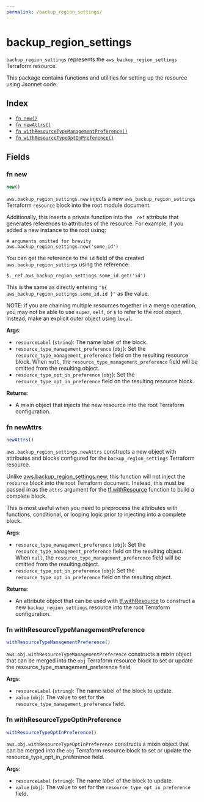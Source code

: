 ```yaml
---
permalink: /backup_region_settings/
---
```


# backup_region_settings

`backup_region_settings` represents the `aws_backup_region_settings` Terraform resource.



This package contains functions and utilities for setting up the resource using Jsonnet code.


## Index

* [`fn new()`](#fn-new)
* [`fn newAttrs()`](#fn-newattrs)
* [`fn withResourceTypeManagementPreference()`](#fn-withresourcetypemanagementpreference)
* [`fn withResourceTypeOptInPreference()`](#fn-withresourcetypeoptinpreference)

## Fields

### fn new

```ts
new()
```


`aws.backup_region_settings.new` injects a new `aws_backup_region_settings` Terraform `resource`
block into the root module document.

Additionally, this inserts a private function into the `_ref` attribute that generates references to attributes of the
resource. For example, if you added a new instance to the root using:

    # arguments omitted for brevity
    aws.backup_region_settings.new('some_id')

You can get the reference to the `id` field of the created `aws.backup_region_settings` using the reference:

    $._ref.aws_backup_region_settings.some_id.get('id')

This is the same as directly entering `"${ aws_backup_region_settings.some_id.id }"` as the value.

NOTE: if you are chaining multiple resources together in a merge operation, you may not be able to use `super`, `self`,
or `$` to refer to the root object. Instead, make an explicit outer object using `local`.

**Args**:
  - `resourceLabel` (`string`): The name label of the block.
  - `resource_type_management_preference` (`obj`): Set the `resource_type_management_preference` field on the resulting resource block. When `null`, the `resource_type_management_preference` field will be omitted from the resulting object.
  - `resource_type_opt_in_preference` (`obj`): Set the `resource_type_opt_in_preference` field on the resulting resource block.

**Returns**:
- A mixin object that injects the new resource into the root Terraform configuration.


### fn newAttrs

```ts
newAttrs()
```


`aws.backup_region_settings.newAttrs` constructs a new object with attributes and blocks configured for the `backup_region_settings`
Terraform resource.

Unlike [aws.backup_region_settings.new](#fn-new), this function will not inject the `resource`
block into the root Terraform document. Instead, this must be passed in as the `attrs` argument for the
[tf.withResource](https://github.com/tf-libsonnet/core/tree/main/docs#fn-withresource) function to build a complete block.

This is most useful when you need to preprocess the attributes with functions, conditional, or looping logic prior to
injecting into a complete block.

**Args**:
  - `resource_type_management_preference` (`obj`): Set the `resource_type_management_preference` field on the resulting object. When `null`, the `resource_type_management_preference` field will be omitted from the resulting object.
  - `resource_type_opt_in_preference` (`obj`): Set the `resource_type_opt_in_preference` field on the resulting object.

**Returns**:
  - An attribute object that can be used with [tf.withResource](https://github.com/tf-libsonnet/core/tree/main/docs#fn-withresource) to construct a new `backup_region_settings` resource into the root Terraform configuration.


### fn withResourceTypeManagementPreference

```ts
withResourceTypeManagementPreference()
```

`aws.obj.withResourceTypeManagementPreference` constructs a mixin object that can be merged into the `obj`
Terraform resource block to set or update the resource_type_management_preference field.



**Args**:
  - `resourceLabel` (`string`): The name label of the block to update.
  - `value` (`obj`): The value to set for the `resource_type_management_preference` field.


### fn withResourceTypeOptInPreference

```ts
withResourceTypeOptInPreference()
```

`aws.obj.withResourceTypeOptInPreference` constructs a mixin object that can be merged into the `obj`
Terraform resource block to set or update the resource_type_opt_in_preference field.



**Args**:
  - `resourceLabel` (`string`): The name label of the block to update.
  - `value` (`obj`): The value to set for the `resource_type_opt_in_preference` field.
